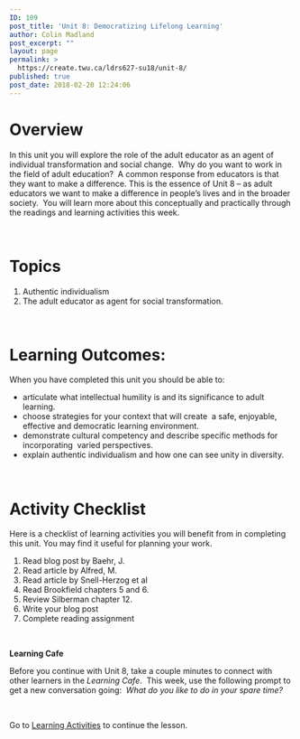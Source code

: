 ```yaml
---
ID: 109
post_title: 'Unit 8: Democratizing Lifelong Learning'
author: Colin Madland
post_excerpt: ""
layout: page
permalink: >
  https://create.twu.ca/ldrs627-su18/unit-8/
published: true
post_date: 2018-02-20 12:24:06
---
```

<h1>Overview</h1>
In this unit you will explore the role of the adult educator as an agent of individual transformation and social change.  Why do you want to work in the field of adult education?  A common response from educators is that they want to make a difference. This is the essence of Unit 8 – as adult educators we want to make a difference in people’s lives and in the broader society.  You will learn more about this conceptually and practically through the readings and learning activities this week.

&nbsp;
<h1>Topics</h1>
<ol>
 	<li>Authentic individualism</li>
 	<li>The adult educator as agent for social transformation.</li>
</ol>
<strong> </strong>
<h1>Learning Outcomes:</h1>
When you have completed this unit you should be able to:
<ul>
 	<li>articulate what intellectual humility is and its significance to adult learning.</li>
 	<li>choose strategies for your context that will create  a safe, enjoyable, effective and democratic learning environment.</li>
 	<li>demonstrate cultural competency and describe specific methods for incorporating  varied perspectives.</li>
 	<li>explain authentic individualism and how one can see unity in diversity.</li>
</ul>
<strong> </strong>
<h1>Activity Checklist</h1>
Here is a checklist of learning activities you will benefit from in completing this unit. You may find it useful for planning your work.
<ol>
 	<li>Read blog post by Baehr, J.</li>
 	<li>Read article by Alfred, M.</li>
 	<li>Read article by Snell-Herzog et al</li>
 	<li>Read Brookfield chapters 5 and 6.</li>
 	<li>Review Silberman chapter 12.</li>
 	<li>Write your blog post</li>
 	<li>Complete reading assignment</li>
</ol>
&nbsp;

<strong>Learning Cafe </strong>

Before you continue with Unit 8, take a couple minutes to connect with other learners in the <em>Learning Cafe</em>.  This week, use the following prompt to get a new conversation going:  <em>What do you like to do in your spare time?</em>

&nbsp;

Go to <a href="https://create.twu.ca/ldrs627-su18/unit-8-learning-activities/">Learning Activities</a> to continue the lesson.